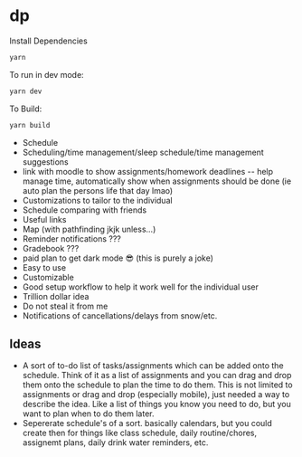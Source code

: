 # dp

Install Dependencies

```bash
yarn
```

To run in dev mode:

```bash
yarn dev
```

To Build:

```bash
yarn build
```

- Schedule
- Scheduling/time management/sleep schedule/time management suggestions
- link with moodle to show assignments/homework deadlines -- help manage time, automatically show when assignments should be done (ie auto plan the persons life that day lmao)
- Customizations to tailor to the individual
- Schedule comparing with friends
- Useful links
- Map (with pathfinding jkjk unless…)
- Reminder notifications ???
- Gradebook ???
- paid plan to get dark mode 😎 (this is purely a joke)
- Easy to use
- Customizable
- Good setup workflow to help it work well for the individual user
- Trillion dollar idea
- Do not steal it from me
- Notifications of cancellations/delays from snow/etc.

## Ideas
- A sort of to-do list of tasks/assignments which can be added onto the schedule. Think of it as a list of assignments and you can drag and drop them onto the schedule to plan the time to do them. This is not limited to assignments or drag and drop (especially mobile), just needed a way to describe the idea. Like a list of things you know you need to do, but you want to plan when to do them later.
- Sepererate schedule's of a sort. basically calendars, but you could create then for things like class schedule, daily routine/chores, assignemt plans, daily drink water reminders, etc.
